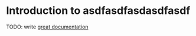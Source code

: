 # Introduction to asdfasdfasdasdfasdf

TODO: write [great documentation](http://jacobian.org/writing/what-to-write/)
